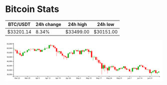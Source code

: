 # Bitcoin Stats

BTC/USDT|24h change|24h high|24h low|
|---|---|---|---|
|$33201.14|8.34%|$33499.00|$30151.00|

<img src="./chart.svg">
